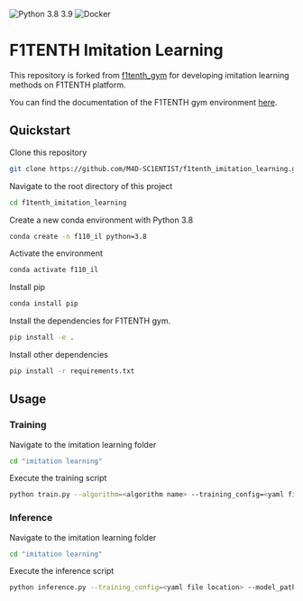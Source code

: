 ![Python 3.8 3.9](https://github.com/f1tenth/f1tenth_gym/actions/workflows/ci.yml/badge.svg)
![Docker](https://github.com/f1tenth/f1tenth_gym/actions/workflows/docker.yml/badge.svg)
# F1TENTH Imitation Learning

This repository is forked from [f1tenth_gym](https://github.com/f1tenth/f1tenth_gym) for developing imitation learning methods on F1TENTH platform.

You can find the documentation of the F1TENTH gym environment [here](https://f1tenth-gym.readthedocs.io/en/latest/).

## Quickstart
Clone this repository
```bash
git clone https://github.com/M4D-SC1ENTIST/f1tenth_imitation_learning.git
```

Navigate to the root directory of this project
```bash
cd f1tenth_imitation_learning
```

Create a new conda environment with Python 3.8
```bash
conda create -n f110_il python=3.8
```

Activate the environment
```bash
conda activate f110_il
```

Install pip
```bash
conda install pip  
```

Install the dependencies for F1TENTH gym.
```bash
pip install -e .
```

Install other dependencies
```bash
pip install -r requirements.txt
```

## Usage
### Training
Navigate to the imitation learning folder
```bash
cd "imitation learning"
```

Execute the training script
```bash
python train.py --algorithm=<algorithm name> --training_config=<yaml file location>
```


### Inference
Navigate to the imitation learning folder
```bash
cd "imitation learning"
```

Execute the inference script
```bash
python inference.py --training_config=<yaml file location> --model_path=<model path>
```
